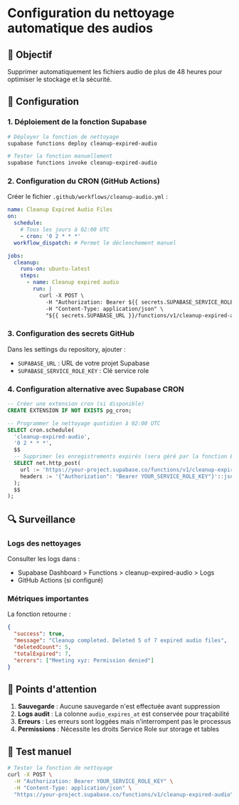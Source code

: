 # Configuration du nettoyage automatique des audios

## 🎯 Objectif
Supprimer automatiquement les fichiers audio de plus de 48 heures pour optimiser le stockage et la sécurité.

## 🔧 Configuration

### 1. Déploiement de la fonction Supabase

```bash
# Déployer la fonction de nettoyage
supabase functions deploy cleanup-expired-audio

# Tester la fonction manuellement
supabase functions invoke cleanup-expired-audio
```

### 2. Configuration du CRON (GitHub Actions)

Créer le fichier `.github/workflows/cleanup-audio.yml` :

```yaml
name: Cleanup Expired Audio Files
on:
  schedule:
    # Tous les jours à 02:00 UTC
    - cron: '0 2 * * *'
  workflow_dispatch: # Permet le déclenchement manuel

jobs:
  cleanup:
    runs-on: ubuntu-latest
    steps:
      - name: Cleanup expired audio
        run: |
          curl -X POST \
            -H "Authorization: Bearer ${{ secrets.SUPABASE_SERVICE_ROLE_KEY }}" \
            -H "Content-Type: application/json" \
            "${{ secrets.SUPABASE_URL }}/functions/v1/cleanup-expired-audio"
```

### 3. Configuration des secrets GitHub

Dans les settings du repository, ajouter :
- `SUPABASE_URL` : URL de votre projet Supabase
- `SUPABASE_SERVICE_ROLE_KEY` : Clé service role

### 4. Configuration alternative avec Supabase CRON

```sql
-- Créer une extension cron (si disponible)
CREATE EXTENSION IF NOT EXISTS pg_cron;

-- Programmer le nettoyage quotidien à 02:00 UTC
SELECT cron.schedule(
  'cleanup-expired-audio',
  '0 2 * * *',
  $$
  -- Supprimer les enregistrements expirés (sera géré par la fonction Edge)
  SELECT net.http_post(
    url := 'https://your-project.supabase.co/functions/v1/cleanup-expired-audio',
    headers := '{"Authorization": "Bearer YOUR_SERVICE_ROLE_KEY"}'::jsonb
  );
  $$
);
```

## 🔍 Surveillance

### Logs des nettoyages

Consulter les logs dans :
- Supabase Dashboard > Functions > cleanup-expired-audio > Logs
- GitHub Actions (si configuré)

### Métriques importantes

La fonction retourne :
```json
{
  "success": true,
  "message": "Cleanup completed. Deleted 5 of 7 expired audio files",
  "deletedCount": 5,
  "totalExpired": 7,
  "errors": ["Meeting xyz: Permission denied"]
}
```

## 🚨 Points d'attention

1. **Sauvegarde** : Aucune sauvegarde n'est effectuée avant suppression
2. **Logs audit** : La colonne `audio_expires_at` est conservée pour traçabilité
3. **Erreurs** : Les erreurs sont loggées mais n'interrompent pas le processus
4. **Permissions** : Nécessite les droits Service Role sur storage et tables

## 🧪 Test manuel

```bash
# Tester la fonction de nettoyage
curl -X POST \
  -H "Authorization: Bearer YOUR_SERVICE_ROLE_KEY" \
  -H "Content-Type: application/json" \
  "https://your-project.supabase.co/functions/v1/cleanup-expired-audio"
``` 